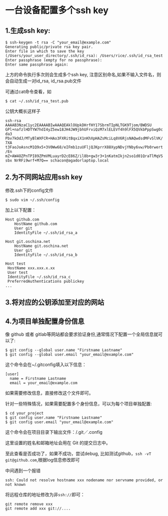 # 一台设备配置多个ssh key

## 1.生成ssh key:
```
$ ssh-keygen -t rsa -C "your_email@example.com"
Generating public/private rsa key pair.
Enter file in which to save the key (/Users/your_user_directory/.ssh/id_rsa): /Users/rice/.ssh/id_rsa_test
Enter passphrase (empty for no passphrase):
Enter same passphrase again: 
```
上方的命令执行多次则会生成多个ssh key, 注意区别命名,如果不输入文件名，则会自动生成一对id_rsa, id_rsa.pub文件

可通过cat命令查看，如
```
$ cat ~/.ssh/id_rsa_test.pub
```
公钥大概长这样子

`ssh-rsa AAAAB3NzaC1yc2EAAAABIwAAAQEAklOUpkDHrfHY17SbrmTIpNLTGK9Tjom/BWDSU
GPl+nafzlHDTYW7hdI4yZ5ew18JH4JW9jbhUFrviQzM7xlELEVf4h9lFX5QVkbPppSwg0cda3
Pbv7kOdJ/MTyBlWXFCR+HAo3FXRitBqxiX1nKhXpHAZsMciLq8V6RjsNAQwdsdMFvSlVK/7XA
t3FaoJoAsncM1Q9x5+3V0Ww68/eIFmb1zuUFljQJKprrX88XypNDvjYNby6vw/Pb0rwert/En
mZ+AW4OZPnTPI89ZPmVMLuayrD2cE86Z/il8b+gw3r3+1nKatmIkjn2so1d01QraTlMqVSsbx
NrRFi9wrf+M7Q== schacon@agadorlaptop.local`

## 2.为不同网站应用ssh key
修改.ssh下的config文件
```
$ sudo vim ~/.ssh/config
```
加上以下配置：
```
Host github.com
    HostName github.com
    User git
    IdentityFile ~/.ssh/id_rsa_a

Host git.oschina.net
    HostName git.oschina.net
    User git
    IdentityFile ~/.ssh/id_rsa_b

Host test
 HostName xxx.xxx.x.xx
 User test
 IdentityFile ~/.ssh/id_rsa_c
 PreferredAuthentications publickey
...
```

## 3.将对应的公钥添加至对应的网站

## 4.为项目单独配置身份信息
像 github 或者 gitlab等网站都会要求验证身份,通常情况下配置一个全局信息就可以了:
```
$ git config --global user.name "Firstname Lastname"
$ git config --global user.email "your_email@example.com"
```
这个命令会在~/.gitconfig填入以下信息：
```
[user]
  name = Firstname Lastname
  email = your_email@example.com
```
如果需要修改信息，直接修改这个文件即可。

针对一些特殊情况，如果需要配置多个身份信息，可以为每个项目单独配置:
```
$ cd your_project
$ git config user.name "Firstname Lastname"
$ git config user.email "your_email@example.com"
```
这个命令会在项目目录下输出文件：/.git／.config

这里设置的姓名和邮箱地址会用在 Git 的提交日志中。

至此查看是否成功了，如果不成功，尝试debug, 比如测试github，`ssh -vT git@github.com`,根据log信息修改即可

中间遇到一个报错
```
ssh: Could not resolve hostname xxx nodename nor servname provided, or not known
```
将远程仓库的地址修改为非`ssh://`即可：
```
git remote remove xxx
git remote add xxx git://....
```
